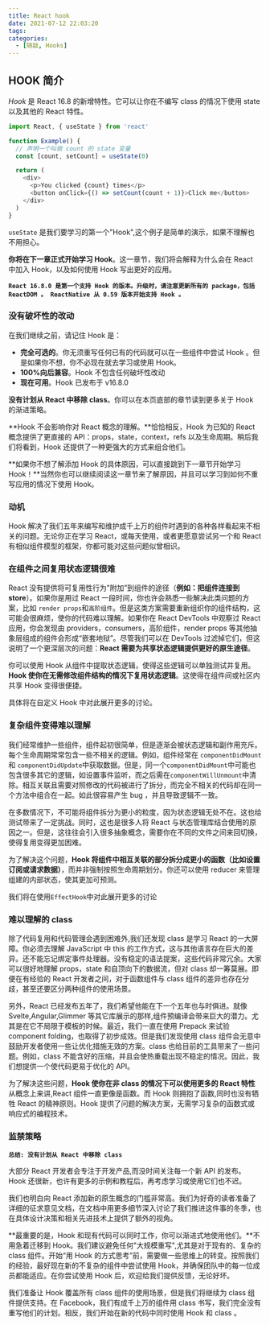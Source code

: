 ```yaml
---
title: React hook
date: 2021-07-12 22:03:20
tags:
categories:
  - [随敲, Hooks]
---
```


## HOOK 简介

_Hook_ 是 React 16.8 的新增特性。它可以让你在不编写 class 的情况下使用 state 以及其他的 React 特性。

```js
import React, { useState } from 'react'

function Example() {
  // 声明一个叫做 count 的 state 变量
  const [count, setCount] = useState(0)

  return (
    <div>
      <p>You clicked {count} times</p>
      <button onClick={() => setCount(count + 1)}>Click me</button>
    </div>
  )
}
```

`useState` 是我们要学习的第一个"Hook",这个例子是简单的演示，如果不理解也不用担心。

<!-- more -->

**你将在下一章正式开始学习 Hook**。这一章节，我们将会解释为什么会在 React 中加入 Hook，以及如何使用 Hook 写出更好的应用。

**`React 16.8.0 是第一个支持 Hook 的版本。升级时，请注意更新所有的 package，包括 ReactDOM 。 ReactNative 从 0.59 版本开始支持 Hook 。`**

### 没有破坏性的改动

在我们继续之前，请记住 Hook 是：

- **完全可选的**。你无须重写任何已有的代码就可以在一些组件中尝试 Hook 。但是如果你不想，你不必现在就去学习或使用 Hook。
- **100%向后兼容**。Hook 不包含任何破坏性改动
- **现在可用**。Hook 已发布于 v16.8.0

**没有计划从 React 中移除 class**。你可以在本页底部的章节读到更多关于 Hook 的渐进策略。

**Hook 不会影响你对 React 概念的理解。**恰恰相反，Hook 为已知的 React 概念提供了更直接的 API：props，state，context，refs 以及生命周期。稍后我们将看到，Hook 还提供了一种更强大的方式来组合他们。

**如果你不想了解添加 Hook 的具体原因，可以直接跳到下一章节开始学习 Hook！**当然你也可以继续阅读这一章节来了解原因，并且可以学习到如何不重写应用的情况下使用 Hook。

### 动机

Hook 解决了我们五年来编写和维护成千上万的组件时遇到的各种各样看起来不相关的问题。无论你正在学习 React，或每天使用，或者更愿意尝试另一个和 React 有相似组件模型的框架，你都可能对这些问题似曾相识。

### 在组件之间复用状态逻辑很难

React 没有提供将可复用性行为"附加”到组件的途径（**例如：把组件连接到 store**）。如果你是用过 React 一段时间，你也许会熟悉一些解决此类问题的方案，比如 `render props`和`高阶组件`。但是这类方案需要重新组织你的组件结构，这可能会很麻烦，使你的代码难以理解。如果你在 React DevTools 中观察过 React 应用，你会发现由 providers，consumers，高阶组件，render props 等其他抽象层组成的组件会形成“嵌套地狱”。尽管我们可以在 DevTools 过滤掉它们，但这说明了一个更深层次的问题：**React 需要为共享状态逻辑提供更好的原生途径**。

你可以使用 Hook 从组件中提取状态逻辑，使得这些逻辑可以单独测试并复用。**Hook 使你在无需修改组件结构的情况下复用状态逻辑**。这使得在组件间或社区内共享 Hook 变得很便捷。

具体将在自定义 Hook 中对此展开更多的讨论。

### 复杂组件变得难以理解

我们经常维护一些组件，组件起初很简单，但是逐渐会被状态逻辑和副作用充斥。每个生命周期常常包含一些不相关的逻辑。例如，组件经常在 `componentDidMount` 和 `componentDidUpdate`中获取数据。但是，同一个`componentDidMount`中可能也包含很多其它的逻辑，如设置事件监听，而之后需在`componentWillUnmount`中清除。相互关联且需要对照修改的代码被进行了拆分，而完全不相关的代码却在同一个方法中组合在一起。如此很容易产生 bug ，并且导致逻辑不一致。

在多数情况下，不可能将组件拆分为更小的粒度，因为状态逻辑无处不在。这也给测试带来了一定挑战。同时，这也是很多人将 React 与状态管理库结合使用的原因之一。但是，这往往会引入很多抽象概念，需要你在不同的文件之间来回切换，使得复用变得更加困难。

为了解决这个问题，**Hook 将组件中相互关联的部分拆分成更小的函数（比如设置订阅或请求数据）**，而并非强制按照生命周期划分。你还可以使用 reducer 来管理组建的内部状态，使其更加可预测。

我们将在使用`EffectHook`中对此展开更多的讨论

### 难以理解的 class

除了代码复用和代码管理会遇到困难外,我们还发现 class 是学习 React 的一大屏障。你必须去理解 JavaScript 中 this 的工作方式，这与其他语言存在巨大的差异。还不能忘记绑定事件处理器。没有稳定的语法提案，这些代码非常冗余。大家可以很好地理解 props，state 和自顶向下的数据流，但对 class 却一筹莫展。即便在有经验的 React 开发者之间，对于函数组件与 class 组件的差异也存在分歧，甚至还要区分两种组件的使用场景。

另外，React 已经发布五年了，我们希望他能在下一个五年也与时俱进。就像 Svelte,Angular,Glimmer 等其它库展示的那样,组件预编译会带来巨大的潜力。尤其是在它不局限于模板的时候。最近，我们一直在使用 Prepack 来试验 component folding，也取得了初步成效。但是我们发现使用 class 组件会无意中鼓励开发者使用一些让优化措施无效的方案。class 也给目前的工具带来了一些问题。例如，class 不能含好的压缩，并且会使热重载出现不稳定的情况。因此，我们想提供一个使代码更易于优化的 API。

为了解决这些问题，**Hook 使你在非 class 的情况下可以使用更多的 React 特性**从概念上来讲,React 组件一直更像是函数。而 Hook 则拥抱了函数,同时也没有牺牲 React 的精神原则。Hook 提供了问题的解决方案，无需学习复杂的函数式或响应式的编程技术。

### 监禁策略

**`总结: 没有计划从 React 中移除 class`**

大部分 React 开发者会专注于开发产品,而没时间关注每一个新 API 的发布。Hook 还很新，也许有更多的示例和教程后，再考虑学习或使用它们也不迟。

我们也明白向 React 添加新的原生概念的门槛非常高。我们为好奇的读者准备了详细的征求意见文档，在文档中用更多细节深入讨论了我们推进这件事的冬季，也在具体设计决策和相关先进技术上提供了额外的视角。

**最重要的是，Hook 和现有代码可以同时工作，你可以渐进式地使用他们。**不用急着迁移到 Hook。我们建议避免任何"大规模重写",尤其是对于现有的、复杂的 class 组件。开始“用 Hook 的方式思考”前，需要做一些思维上的转变。按照我们的经验，最好现在新的不复杂的组件中尝试使用 Hook，并确保团队中的每一位成员都能适应。在你尝试使用 Hook 后，欢迎给我们提供反馈，无论好坏。

我们准备让 Hook 覆盖所有 class 组件的使用场景，但是我们将继续为 class 组件提供支持。在 Facebook，我们有成千上万的组件用 class 书写，我们完全没有重写他们的计划。相反，我们开始在新的代码中同时使用 Hook 和 class 。
